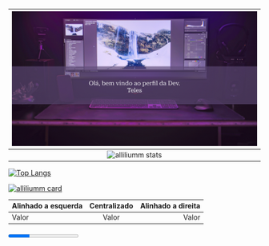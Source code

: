 
<head>
<link rel="stylesheet" href="https://github.com/alliliumm/Alessandra-Teles/blob/main/style.css">
</head>

|![Bem vindos ao meu perfil!](https://github.com/alliliumm/Alessandra-Teles/blob/main/Header.png)|
|:------:|
| ![alliliumm stats](https://github-readme-stats.vercel.app/api?username=alliliumm&show_icons=true&theme=dracula) |

[![Top Langs](https://github-readme-stats.vercel.app/api/top-langs/?username=alliliumm&theme=dracula)](https://github.com/anuraghazra/github-readme-stats)

[![alliliumm card](https://github-readme-stats.vercel.app/api/pin/?username=alliliumm&repo=Adminio-APP&theme=dracula)](https://github.com/alliliumm/Adminio-APP)


<!-- <a href="https://github-readme-stats.vercel.app/api?username=alliliumm&show_icons=true&theme=dracula" >![alliliumm stats](https://github-readme-stats.vercel.app/api?username=alliliumm&show_icons=true&theme=dracula)</a> -->

Alinhado a esquerda | Centralizado | Alinhado a direita
:--------- | :------: | -------:
Valor | Valor | Valor


<progress value="30" max="100"></progress>



